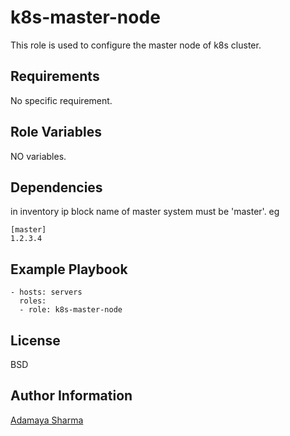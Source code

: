 k8s-master-node
=========

This role is used to configure the master node of k8s cluster.

Requirements
------------

No specific requirement.

Role Variables
--------------

NO variables.

Dependencies
------------

in inventory ip block name of master system must be 'master'. eg
```
[master]
1.2.3.4
```
Example Playbook
----------------


    - hosts: servers
      roles:
      - role: k8s-master-node

License
-------

BSD

Author Information
------------------

[Adamaya Sharma](https://www.linkedin.com/in/adamaya-sharma/) 
